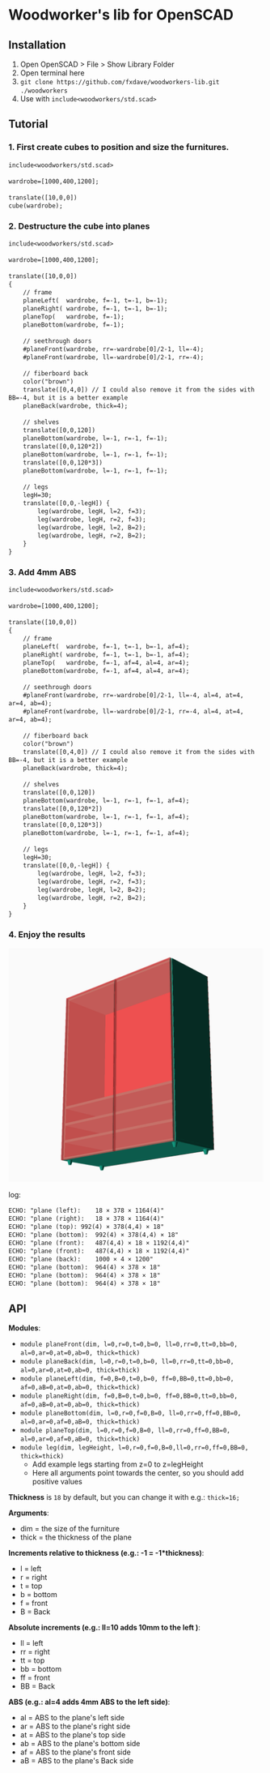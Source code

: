 # Woodworker's lib for OpenSCAD

## Installation

1. Open OpenSCAD > File > Show Library Folder
2. Open terminal here
3. `git clone https://github.com/fxdave/woodworkers-lib.git ./woodworkers`
4. Use with `include<woodworkers/std.scad>`

## Tutorial

### 1. First create cubes to position and size the furnitures.
```scad
include<woodworkers/std.scad>

wardrobe=[1000,400,1200];

translate([10,0,0])
cube(wardrobe);
```

### 2. Destructure the cube into planes
```scad
include<woodworkers/std.scad>

wardrobe=[1000,400,1200];

translate([10,0,0])
{
    // frame
    planeLeft(  wardrobe, f=-1, t=-1, b=-1);
    planeRight( wardrobe, f=-1, t=-1, b=-1);
    planeTop(   wardrobe, f=-1);
    planeBottom(wardrobe, f=-1);

    // seethrough doors
    #planeFront(wardrobe, rr=-wardrobe[0]/2-1, ll=-4);
    #planeFront(wardrobe, ll=-wardrobe[0]/2-1, rr=-4);

    // fiberboard back
    color("brown")
    translate([0,4,0]) // I could also remove it from the sides with BB=-4, but it is a better example
    planeBack(wardrobe, thick=4);

    // shelves
    translate([0,0,120]) 
    planeBottom(wardrobe, l=-1, r=-1, f=-1);
    translate([0,0,120*2]) 
    planeBottom(wardrobe, l=-1, r=-1, f=-1);
    translate([0,0,120*3]) 
    planeBottom(wardrobe, l=-1, r=-1, f=-1);

    // legs
    legH=30;
    translate([0,0,-legH]) {
        leg(wardrobe, legH, l=2, f=3);
        leg(wardrobe, legH, r=2, f=3);
        leg(wardrobe, legH, l=2, B=2);
        leg(wardrobe, legH, r=2, B=2);
    }
}
```

### 3. Add 4mm ABS
```scad
include<woodworkers/std.scad>

wardrobe=[1000,400,1200];

translate([10,0,0])
{
    // frame
    planeLeft(  wardrobe, f=-1, t=-1, b=-1, af=4);
    planeRight( wardrobe, f=-1, t=-1, b=-1, af=4);
    planeTop(   wardrobe, f=-1, af=4, al=4, ar=4);
    planeBottom(wardrobe, f=-1, af=4, al=4, ar=4);

    // seethrough doors
    #planeFront(wardrobe, rr=-wardrobe[0]/2-1, ll=-4, al=4, at=4, ar=4, ab=4);
    #planeFront(wardrobe, ll=-wardrobe[0]/2-1, rr=-4, al=4, at=4, ar=4, ab=4);

    // fiberboard back
    color("brown")
    translate([0,4,0]) // I could also remove it from the sides with BB=-4, but it is a better example
    planeBack(wardrobe, thick=4);

    // shelves
    translate([0,0,120]) 
    planeBottom(wardrobe, l=-1, r=-1, f=-1, af=4);
    translate([0,0,120*2]) 
    planeBottom(wardrobe, l=-1, r=-1, f=-1, af=4);
    translate([0,0,120*3]) 
    planeBottom(wardrobe, l=-1, r=-1, f=-1, af=4);

    // legs
    legH=30;
    translate([0,0,-legH]) {
        leg(wardrobe, legH, l=2, f=3);
        leg(wardrobe, legH, r=2, f=3);
        leg(wardrobe, legH, l=2, B=2);
        leg(wardrobe, legH, r=2, B=2);
    }
}
```

### 4. Enjoy the results
![./wardrobe.png](./wardrobe.png)

log:
```log
ECHO: "plane (left):	18 × 378 × 1164(4)"
ECHO: "plane (right):	18 × 378 × 1164(4)"
ECHO: "plane (top):	992(4) × 378(4,4) × 18"
ECHO: "plane (bottom):	992(4) × 378(4,4) × 18"
ECHO: "plane (front):	487(4,4) × 18 × 1192(4,4)"
ECHO: "plane (front):	487(4,4) × 18 × 1192(4,4)"
ECHO: "plane (back):	1000 × 4 × 1200"
ECHO: "plane (bottom):	964(4) × 378 × 18"
ECHO: "plane (bottom):	964(4) × 378 × 18"
ECHO: "plane (bottom):	964(4) × 378 × 18"
```

## API

**Modules**:

 - `module planeFront(dim, l=0,r=0,t=0,b=0, ll=0,rr=0,tt=0,bb=0, al=0,ar=0,at=0,ab=0, thick=thick)`
 - `module planeBack(dim, l=0,r=0,t=0,b=0, ll=0,rr=0,tt=0,bb=0, al=0,ar=0,at=0,ab=0, thick=thick)`
 - `module planeLeft(dim, f=0,B=0,t=0,b=0, ff=0,BB=0,tt=0,bb=0, af=0,aB=0,at=0,ab=0, thick=thick)`
 - `module planeRight(dim, f=0,B=0,t=0,b=0, ff=0,BB=0,tt=0,bb=0, af=0,aB=0,at=0,ab=0, thick=thick)`
 - `module planeBottom(dim, l=0,r=0,f=0,B=0, ll=0,rr=0,ff=0,BB=0, al=0,ar=0,af=0,aB=0, thick=thick)`
 - `module planeTop(dim, l=0,r=0,f=0,B=0, ll=0,rr=0,ff=0,BB=0, al=0,ar=0,af=0,aB=0, thick=thick)`
 - `module leg(dim, legHeight, l=0,r=0,f=0,B=0,ll=0,rr=0,ff=0,BB=0, thick=thick)`
    - Add example legs starting from z=0 to z=legHeight
    - Here all arguments point towards the center, so you should add positive values

**Thickness** is `18` by default, but you can change it with e.g.: `thick=16;`

**Arguments**:

 - dim = the size of the furniture
 - thick = the thickness of the plane

**Increments relative to thickness (e.g.: -1 = -1*thickness)**:
 - l = left
 - r = right
 - t = top
 - b = bottom
 - f = front
 - B = Back

**Absolute increments (e.g.: ll=10 adds 10mm to the left )**:
 - ll = left
 - rr = right
 - tt = top
 - bb = bottom
 - ff = front
 - BB = Back

**ABS (e.g.: al=4 adds 4mm ABS to the left side)**: 
 - al = ABS to the plane's left side
 - ar = ABS to the plane's right side
 - at = ABS to the plane's top side
 - ab = ABS to the plane's bottom side
 - af = ABS to the plane's front side
 - aB = ABS to the plane's Back side
